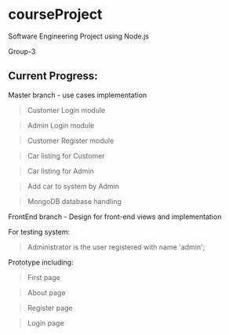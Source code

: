 # courseProject

Software Engineering Project using Node.js

Group-3

## Current Progress:

Master branch - use cases implementation

> Customer Login module

> Admin Login module

> Customer Register module

> Car listing for Customer

> Car listing for Admin

> Add car to system by Admin

> MongoDB database handling

FrontEnd branch - Design for front-end views and implementation

For testing system:

> Administrator is the user registered with name 'admin';




Prototype including:

> First page

> About page

> Register page

> Login page
